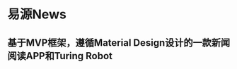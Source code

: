 易源News
================================================================
基于MVP框架，遵循Material Design设计的一款新闻阅读APP和Turing Robot
----------------------------------------------------------------------------------
